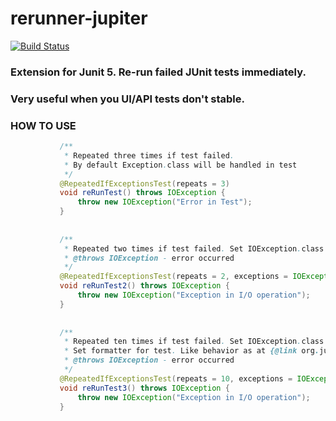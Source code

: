 # rerunner-jupiter
[![Build Status](https://travis-ci.org/artsok/rerunner-jupiter.svg?branch=master)](https://travis-ci.org/artsok/rerunner-jupiter)

### Extension for Junit 5. Re-run failed JUnit tests immediately.
### Very useful when you UI/API tests don't stable.

### HOW TO USE

```java
           /** 
            * Repeated three times if test failed.
            * By default Exception.class will be handled in test
            */
           @RepeatedIfExceptionsTest(repeats = 3)
           void reRunTest() throws IOException {
               throw new IOException("Error in Test");
           }
       
       
           /**
            * Repeated two times if test failed. Set IOException.class that will be handled in test
            * @throws IOException - error occurred
            */
           @RepeatedIfExceptionsTest(repeats = 2, exceptions = IOException.class)
           void reRunTest2() throws IOException {
               throw new IOException("Exception in I/O operation");
           }
       
       
           /**
            * Repeated ten times if test failed. Set IOException.class that will be handled in test
            * Set formatter for test. Like behavior as at {@link org.junit.jupiter.api.RepeatedTest}
            * @throws IOException - error occurred
            */
           @RepeatedIfExceptionsTest(repeats = 10, exceptions = IOException.class, name = "Rerun failed test. Attempt {currentRepetition} of {totalRepetitions}")
           void reRunTest3() throws IOException {
               throw new IOException("Exception in I/O operation");
           }
```

